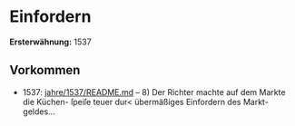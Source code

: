 # Einfordern

**Ersterwähnung:** 1537

## Vorkommen
- 1537: [jahre/1537/README.md](../jahre/1537/README.md) – 8) Der Richter machte auf dem Markte die Küchen-
ſpeiſe teuer dur< übermäßiges Einfordern des Markt-
geldes...
